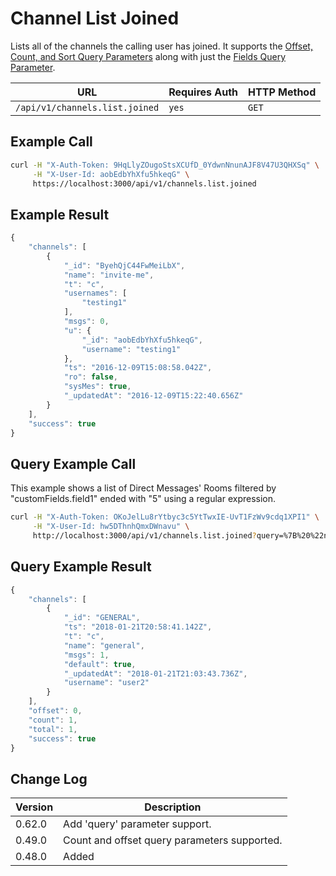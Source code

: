# Channel List Joined

Lists all of the channels the calling user has joined. It supports the [Offset, Count, and Sort Query Parameters](../../other-important-endpoints/offset-and-count-and-sort-info.md) along with just the [Fields Query Parameter](../../other-important-endpoints/query-and-fields-info.md).

| URL                            | Requires Auth | HTTP Method |
| ------------------------------ | ------------- | ----------- |
| `/api/v1/channels.list.joined` | `yes`         | `GET`       |

## Example Call

```bash
curl -H "X-Auth-Token: 9HqLlyZOugoStsXCUfD_0YdwnNnunAJF8V47U3QHXSq" \
     -H "X-User-Id: aobEdbYhXfu5hkeqG" \
     https://localhost:3000/api/v1/channels.list.joined
```

## Example Result

```javascript
{
    "channels": [
        {
            "_id": "ByehQjC44FwMeiLbX",
            "name": "invite-me",
            "t": "c",
            "usernames": [
                "testing1"
            ],
            "msgs": 0,
            "u": {
                "_id": "aobEdbYhXfu5hkeqG",
                "username": "testing1"
            },
            "ts": "2016-12-09T15:08:58.042Z",
            "ro": false,
            "sysMes": true,
            "_updatedAt": "2016-12-09T15:22:40.656Z"
        }
    ],
    "success": true
}
```

## Query Example Call

This example shows a list of Direct Messages' Rooms filtered by "customFields.field1" ended with "5" using a regular expression.

```bash
curl -H "X-Auth-Token: OKoJelLu8rYtbyc3c5YtTwxIE-UvT1FzWv9cdq1XPI1" \
     -H "X-User-Id: hw5DThnhQmxDWnavu" \
     http://localhost:3000/api/v1/channels.list.joined?query=%7B%20%22name%22%3A%20%7B%20%22%24regex%22%3A%20%22al%24%22%20%7D%20%7D
```

## Query Example Result

```javascript
{
    "channels": [
        {
            "_id": "GENERAL",
            "ts": "2018-01-21T20:58:41.142Z",
            "t": "c",
            "name": "general",
            "msgs": 1,
            "default": true,
            "_updatedAt": "2018-01-21T21:03:43.736Z",
            "username": "user2"
        }
    ],
    "offset": 0,
    "count": 1,
    "total": 1,
    "success": true
}
```

## Change Log

| Version | Description                                  |
| ------- | -------------------------------------------- |
| 0.62.0  | Add 'query' parameter support.               |
| 0.49.0  | Count and offset query parameters supported. |
| 0.48.0  | Added                                        |
